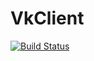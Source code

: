 # VkClient

[![Build Status](https://travis-ci.org/SimonRussia/testing.svg?branch=master)](https://travis-ci.org/SimonRussia/testing)
